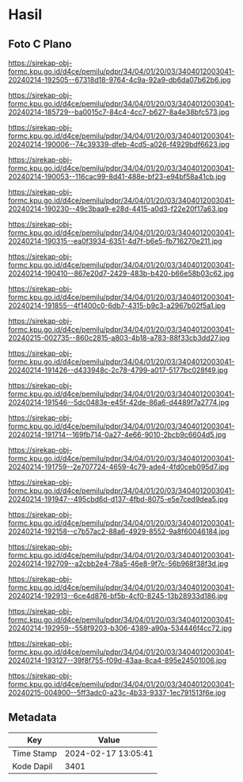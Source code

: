 # Hasil

## Foto C Plano

https://sirekap-obj-formc.kpu.go.id/d4ce/pemilu/pdpr/34/04/01/20/03/3404012003041-20240214-192505--67318d18-9764-4c9a-92a9-db6da07b62b6.jpg

https://sirekap-obj-formc.kpu.go.id/d4ce/pemilu/pdpr/34/04/01/20/03/3404012003041-20240214-185729--ba0015c7-84c4-4cc7-b627-8a4e38bfc573.jpg

https://sirekap-obj-formc.kpu.go.id/d4ce/pemilu/pdpr/34/04/01/20/03/3404012003041-20240214-190006--74c39339-dfeb-4cd5-a026-f4929bdf6623.jpg

https://sirekap-obj-formc.kpu.go.id/d4ce/pemilu/pdpr/34/04/01/20/03/3404012003041-20240214-190053--116cac99-8d41-488e-bf23-e94bf58a41cb.jpg

https://sirekap-obj-formc.kpu.go.id/d4ce/pemilu/pdpr/34/04/01/20/03/3404012003041-20240214-190230--49c3baa9-e28d-4415-a0d3-f22e20f17a63.jpg

https://sirekap-obj-formc.kpu.go.id/d4ce/pemilu/pdpr/34/04/01/20/03/3404012003041-20240214-190315--ea0f3934-6351-4d7f-b6e5-fb716270e211.jpg

https://sirekap-obj-formc.kpu.go.id/d4ce/pemilu/pdpr/34/04/01/20/03/3404012003041-20240214-190410--867e20d7-2429-483b-b420-b66e58b03c62.jpg

https://sirekap-obj-formc.kpu.go.id/d4ce/pemilu/pdpr/34/04/01/20/03/3404012003041-20240214-191855--4f1400c0-6db7-4315-b9c3-a2967b02f5a1.jpg

https://sirekap-obj-formc.kpu.go.id/d4ce/pemilu/pdpr/34/04/01/20/03/3404012003041-20240215-002735--860c2815-a803-4b18-a783-88f33cb3dd27.jpg

https://sirekap-obj-formc.kpu.go.id/d4ce/pemilu/pdpr/34/04/01/20/03/3404012003041-20240214-191426--d433948c-2c78-4799-a017-5177bc028f49.jpg

https://sirekap-obj-formc.kpu.go.id/d4ce/pemilu/pdpr/34/04/01/20/03/3404012003041-20240214-191546--5dc0483e-e45f-42de-86a6-d4489f7a2774.jpg

https://sirekap-obj-formc.kpu.go.id/d4ce/pemilu/pdpr/34/04/01/20/03/3404012003041-20240214-191714--169fb714-0a27-4e66-9010-2bcb9c6604d5.jpg

https://sirekap-obj-formc.kpu.go.id/d4ce/pemilu/pdpr/34/04/01/20/03/3404012003041-20240214-191759--2e707724-4659-4c79-ade4-4fd0ceb095d7.jpg

https://sirekap-obj-formc.kpu.go.id/d4ce/pemilu/pdpr/34/04/01/20/03/3404012003041-20240214-191947--495cbd6d-d137-4fbd-8075-e5e7ced9dea5.jpg

https://sirekap-obj-formc.kpu.go.id/d4ce/pemilu/pdpr/34/04/01/20/03/3404012003041-20240214-192158--c7b57ac2-88a6-4929-8552-9a8f60046184.jpg

https://sirekap-obj-formc.kpu.go.id/d4ce/pemilu/pdpr/34/04/01/20/03/3404012003041-20240214-192709--a2cbb2e4-78a5-46e8-9f7c-56b968f38f3d.jpg

https://sirekap-obj-formc.kpu.go.id/d4ce/pemilu/pdpr/34/04/01/20/03/3404012003041-20240214-192913--6ce4d876-bf5b-4cf0-8245-13b28933d186.jpg

https://sirekap-obj-formc.kpu.go.id/d4ce/pemilu/pdpr/34/04/01/20/03/3404012003041-20240214-192959--558f9203-b306-4389-a90a-534446f4cc72.jpg

https://sirekap-obj-formc.kpu.go.id/d4ce/pemilu/pdpr/34/04/01/20/03/3404012003041-20240214-193127--39f8f755-f09d-43aa-8ca4-895e24501006.jpg

https://sirekap-obj-formc.kpu.go.id/d4ce/pemilu/pdpr/34/04/01/20/03/3404012003041-20240215-004900--5ff3adc0-a23c-4b33-9337-1ec791513f6e.jpg


## Metadata

| Key        | Value               |
| ---------- | ------------------- |
| Time Stamp | 2024-02-17 13:05:41 |
| Kode Dapil | 3401                |



